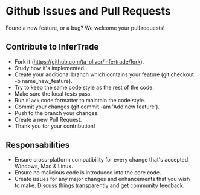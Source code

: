 # Github Issues and Pull Requests

Found a new feature, or a bug? We welcome your pull requests!

## Contribute to InferTrade

* Fork it (https://github.com/ta-oliver/infertrade/fork).
* Study how it's implemented.
* Create your additional branch which contains your feature (git checkout -b name_new_feature).
* Try to keep the same code style as the rest of the code.
* Make sure the local tests pass.
* Run `black` code formatter to maintain the code style.
* Commit your changes (git commit -am 'Add new feature').
* Push to the branch your changes.
* Create a new Pull Request.
* Thank you for your contribution!

## Responsabilities

* Ensure cross-platform compatibility for every change that's accepted. Windows, Mac & Linux.
* Ensure no malicious code is introduced into the core code.
* Create issues for any major changes and enhancements that you wish to make. Discuss things transparently and get 
  community feedback.
  

